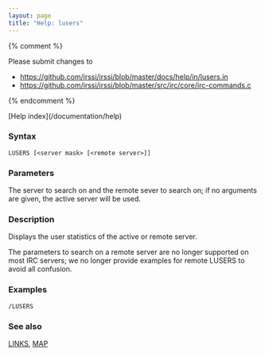 ```yaml
---
layout: page
title: "Help: lusers"
---
```


{% comment %}

Please submit changes to
- https://github.com/irssi/irssi/blob/master/docs/help/in/lusers.in
- https://github.com/irssi/irssi/blob/master/src/irc/core/irc-commands.c


{% endcomment %}
<nav markdown="1">
[Help index](/documentation/help)
</nav>

### Syntax ###

<div class="highlight irssisyntax"><pre style="\-\-cmdlen:6ch"><code><span class="synB">LUSERS</span> <span class="syn10">[<span class="syn09">&lt;server mask></span> <span class="syn14">[<span class="syn13">&lt;remote server></span>]</span>]</span></code></pre></div>



### Parameters ###

The server to search on and the remote sever to search on; if no arguments
are given, the active server will be used.

### Description ###

Displays the user statistics of the active or remote server.

The parameters to search on a remote server are no longer supported on most
    IRC servers; we no longer provide examples for remote LUSERS to avoid all
confusion.

### Examples ###

    /LUSERS

### See also ###
[LINKS](/documentation/help/links), [MAP](/documentation/help/map)

